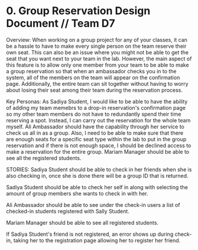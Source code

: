# 0. Group Reservation Design Document // Team D7

Overview: When working on a group project for any of your classes, it can be a hassle to have to make every single person on the team reserve their own seat. This can also be an issue where you might not be able to get the seat that you want next to your team in the lab. However, the main aspect of this feature is to allow only one member from your team to be able to make a group reservation so that when an ambassador checks you in to the system, all of the members on the team will appear on the confirmation page. Additionally, the entire team can sit together without having to worry about losing their seat among their team during the reservation process.

Key Personas: As Sadiya Student, I would like to be able to have the ability of adding my team memebrs to a drop-in reservation's confirmation page so my other team members do not have to redundantly spend their time reserving a spot. Instead, I can carry out the reservation for the whole team myself. Ali Ambassador should have the capability through her service to check us all in as a group. Also, I need to be able to make sure that there are enough seats for a specific seat type within the lab to put in the group reservation and if there is not enough space, I should be declined access to make a reservation for the entire group. Mariam Manager should be able to see all the registered students.

STORIES:
Sadiya Student should be able to check in her friends when she is also checking in, once she is done there will be a group ID that is returned.

Sadiya Student should be able to check her self in along with selecting the amount of group members she wants to check in with her.

Ali Ambassador should be able to see under the check-in users a list of checked-in students registered with Sally Student.

Mariam Manager should be able to see all registered students.

If Sadiya Student's friend is not registered, an error shows up during check-in, taking her to the registration page allowing her to register her friend.



